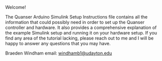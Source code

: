 Welcome!

The Quanser Arduino Simulink Setup Instructions file contains all the information that could possibly need in order to set up the Quanser controller and hardware. It also provides a comprehensive explanation of the example Simulink setup and running it on your hardware setup.
If you find any area of the tutorial lacking, please reach out to me and I will be happy to answer any questions that you may have.

Braeden Windham
email: windhamb1@udayton.edu
